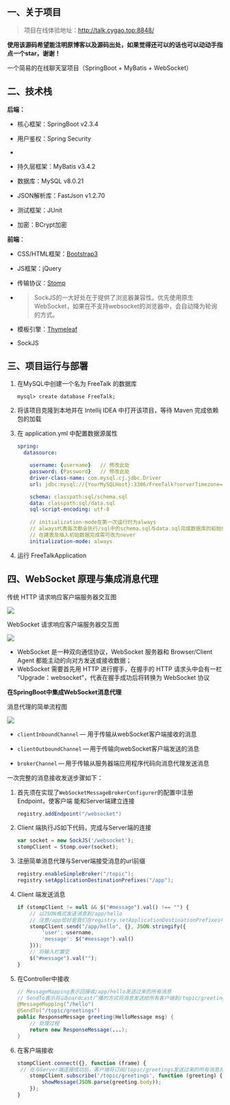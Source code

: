 ## 一、关于项目

> 项目在线体验地址：http://talk.cygao.top:8848/

**使用该源码希望能注明原博客以及源码出处，如果觉得还可以的话也可以动动手指点一个star，谢谢！**

一个简易的在线聊天室项目（SpringBoot + MyBatis + WebSocket）



## 二、技术栈

**后端：**

- 核心框架：SpringBoot  v2.3.4
- 用户鉴权：Spring Security
- 
- 持久层框架：MyBatis   v3.4.2
- 数据库：MySQL  v8.0.21
- JSON解析库：FastJson  v1.2.70

- 测试框架：JUnit
- 加密：BCrypt加密



**前端**：

- CSS/HTML框架：[Bootstrap3](https://v3.bootcss.com/)

- JS框架：jQuery

- 传输协议：[Stomp](http://stomp.github.io/)

- > SockJS的一大好处在于提供了浏览器兼容性。优先使用原生WebSocket，如果在不支持websocket的浏览器中，会自动降为轮询的方式。 

- 模板引擎：[Thymeleaf](https://www.thymeleaf.org/documentation.html)

- SockJS



## 三、项目运行与部署

1. 在MySQL中创建一个名为 FreeTalk 的数据库

   ```mysql
   mysql> create database FreeTalk;
   ```

   

2. 将该项目克隆到本地并在 Intellij IDEA 中打开该项目，等待 Maven 完成依赖包的加载

   

3. 在 application.yml 中配置数据源属性

   ```yaml
   spring:
     datasource:
   
       username: {username}   // 修改此处
       password: {Password}   // 修改此处
       driver-class-name: com.mysql.cj.jdbc.Driver
       url: jdbc:mysql://{YourMySQLHost}:3306/FreeTalk?serverTimezone=UTC&characterEncoding=utf8  //修改此处
   
       schema: classpath:sql/schema.sql
       data: classpath:sql/data.sql
       sql-script-encoding: utf-8
       
       // initialization-mode在第一次运行时为always
       // always代表每次都会执行/sql中的schema.sql与data.sql完成数据库的初始化
       // 在建表及插入初始数据完成需可改为never
       initialization-mode: always
   ```

   

4. 运行 FreeTalkApplication



## 四、WebSocket 原理与集成消息代理

传统 HTTP 请求响应客户端服务器交互图

![](https://gitee.com/gaochengyu/blogimage/raw/master/img/20201115144615.png)

WebSocket 请求响应客户端服务器交互图

![](https://gitee.com/gaochengyu/blogimage/raw/master/img/20201115144701.png)

- WebSocket 是一种双向通信协议，WebSocket 服务器和 Browser/Client Agent 都能主动的向对方发送或接收数据；
- WebSocket 需要首先用 HTTP 进行握手，在握手的 HTTP 请求头中会有一栏 "Upgrade：websocket”，代表在握手成功后将转换为 WebSocket 协议



**在SpringBoot中集成WebSocket消息代理**

消息代理的简单流程图

![](https://gitee.com/gaochengyu/blogimage/raw/master/img/20201115145212.png)

- `clientInboundChannel` — 用于传输从webSocket客户端接收的消息

- `clientOutboundChannel` — 用于传输向webSocket客户端发送的消息

- `brokerChannel` — 用于传输从服务器端应用程序代码向消息代理发送消息

一次完整的消息接收发送步骤如下：

1. 首先须在实现了`WebSocketMessageBrokerConfigurer`的配置中注册 Endpoint，使客户端 能和Server端建立连接

   ```java
   registry.addEndpoint("/websocket")
   ```

2. Client 端执行JS如下代码，完成与Server端的连接

   ```javascript
   var socket = new SockJS('/websocket');   
   stompClient = Stomp.over(socket);
   ```

3. 注册简单消息代理与Server端接受消息的url前缀

   ```java
   registry.enableSimpleBroker("/topic");
   registry.setApplicationDestinationPrefixes("/app");
   ```

4. Client 端发送消息

   ```javascript
   if (stompClient != null && $("#message").val() !== "") {
       // 以JSON格式发送消息到/app/hello
       // 注意/app恰好是我们在registry.setApplicationDestinationPrefixes中注册过的
       stompClient.send("/app/hello", {}, JSON.stringify({
           'user': username,
           'message': $("#message").val()
       }));
       // 将输入栏置空
       $("#message").val("");
   }
   ```

5. 在Controller中接收

   ```java
   // MessageMapping表示回接收/app/hello发送过来的所有消息
   // SendTo表示将以boardcast广播的方式将消息发送给所有客户端到/topic/greetings
   @MessageMapping("/hello")
   @SendTo("/topic/greetings")
   public ResponseMessage greeting(HelloMessage msg) {
       // 处理过程
       return new ResponseMessage(...);
   }
   ```

6. 在客户端接收

   ```javascript
   stompClient.connect({}, function (frame) {
   	// 在与Server端连接成功后，客户端将订阅/topic/greetings发送过来的所有消息并将其展示
       stompClient.subscribe('/topic/greetings', function (greeting) {
           showMessage(JSON.parse(greeting.body));
       });
   }
   ```

   

